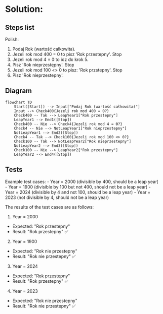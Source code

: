 # Solution:

## Steps list

Polish:
1. Podaj Rok (wartość całkowita).
2. Jezeli rok mod 400 = 0 to pisz 'Rok przestepny'. Stop
3. Jezeli rok mod 4 = 0 to idz do krok 5.
4. Pisz 'Rok nieprzestępny'. Stop
5. Jezeli rok mod 100 <> 0 to pisz: 'Rok przstepny'. Stop
6. Pisz 'Rok nieprzestepny'.


## Diagram 

```mermaid
flowchart TD
    Start([Start]) --> Input["Podaj Rok (wartość całkowita)"]
    Input --> Check400{Jezeli rok mod 400 = 0?}
    Check400 -- Tak --> LeapYear1["Rok przestepny"]
    LeapYear1 --> End1([Stop])
    Check400 -- Nie --> Check4{Jezeli rok mod 4 = 0?}
    Check4 -- Nie --> NotLeapYear1["Rok nieprzestepny"]
    NotLeapYear1 --> End2([Stop])
    Check4 -- Tak --> Check100{Jezeli rok mod 100 <> 0?}
    Check100 -- Tak --> NotLeapYear2["Rok nieprzestepny"]
    NotLeapYear2 --> End3([Stop])
    Check100 -- Nie --> LeapYear2["Rok przestepny"]
    LeapYear2 --> End4([Stop])
```
## Tests

Example test cases:
     - Year = 2000 (divisible by 400, should be a leap year)
     - Year = 1900 (divisible by 100 but not 400, should not be a leap year)
     - Year = 2024 (divisible by 4 and not 100, should be a leap year)
     - Year = 2023 (not divisible by 4, should not be a leap year)


The results of the test cases are as follows:
1.	Year = 2000
- Expected: "Rok przestepny"
- Result: "Rok przestepny" ✅
2.	Year = 1900
- Expected: "Rok nie przestepny"
- Result: "Rok nie przestepny" ✅
3.	Year = 2024
- Expected: "Rok przestepny"
- Result: "Rok przestepny" ✅
4.	Year = 2023
- Expected: "Rok nie przestepny"
- Result: "Rok nie przestepny" ✅
